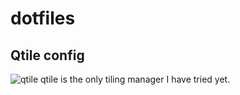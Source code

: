 # dotfiles
## Qtile config

![qtile](https://i.imgur.com/kL8hRYP.png)
qtile is the only tiling manager I have tried yet.
